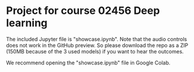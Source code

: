 # Project for course 02456 Deep learning

The included Jupyter file is "showcase.ipynb". Note that the audio controls does not work in the GitHub preview. So please download the repo as a ZIP (150MB because of the 3 used models) if you want to hear the outcomes.

We recommend opening the "showcase.ipynb" file in Google Colab.
